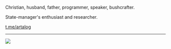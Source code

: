Christian, husband, father, programmer, speaker, bushcrafter.

State-manager's enthusiast and researcher.

[t.me/artalog](https://t.me/artalog)

---

![](https://github-readme-stats.vercel.app/api?username=artalar&show_icons=true)
